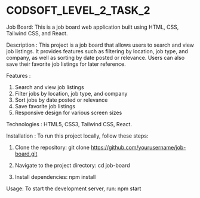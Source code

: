 # CODSOFT_LEVEL_2_TASK_2
Job Board:
This is a job board web application built using HTML, CSS, Tailwind CSS, and React.

Description :
This project is a job board that allows users to search and view job listings. It provides features such as filtering by location, job type, and company, as well as sorting by date posted or relevance. Users can also save their favorite job listings for later reference.

Features :
1. Search and view job listings
2. Filter jobs by location, job type, and company
3. Sort jobs by date posted or relevance
4. Save favorite job listings
5. Responsive design for various screen sizes

Technologies :
HTML5,
CSS3,
Tailwind CSS,
React.

Installation :
To run this project locally, follow these steps:

1. Clone the repository:
   git clone https://github.com/yourusername/job-board.git

2. Navigate to the project directory:
   cd job-board

3. Install dependencies:
   npm install

Usage:
To start the development server, run:
npm start
